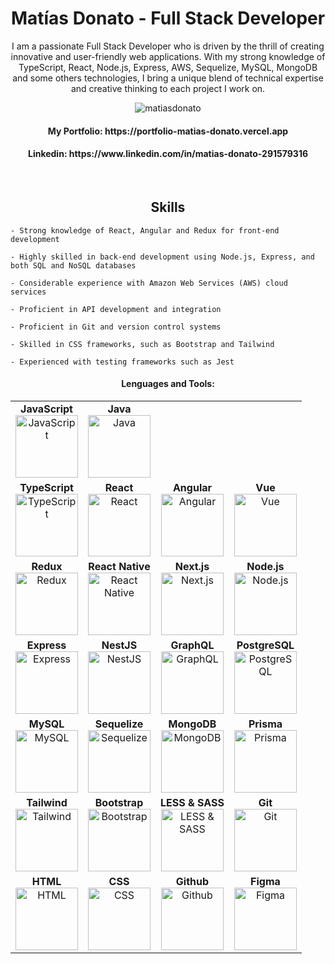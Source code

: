 <h1 align="center">Matías Donato - Full Stack Developer</h1>

<p align="center">I am a passionate Full Stack Developer who is driven by the thrill of creating innovative and user-friendly web applications. With my strong knowledge of TypeScript, React, Node.js, Express, AWS, Sequelize, MySQL, MongoDB and some others technologies, I bring a unique blend of technical expertise and creative thinking to each project I work on.</p>



<div align="center">
  <div>
    <img src="https://komarev.com/ghpvc/?username=matiasdonato&label=Profile%20views&color=0e75b6&style=flat" alt="matiasdonato" />
  </div>
  <h4>My Portfolio: https://portfolio-matias-donato.vercel.app</h4>
  <h4>Linkedin: https://www.linkedin.com/in/matias-donato-291579316</h4>
</div>

&nbsp;
<h2 align="center">Skills</h2>
<div>
  
    - Strong knowledge of React, Angular and Redux for front-end development
    
    - Highly skilled in back-end development using Node.js, Express, and both SQL and NoSQL databases

    - Considerable experience with Amazon Web Services (AWS) cloud services
    
    - Proficient in API development and integration
    
    - Proficient in Git and version control systems
    
    - Skilled in CSS frameworks, such as Bootstrap and Tailwind
    
    - Experienced with testing frameworks such as Jest
</div>
  <div align="center">
    <h4>Lenguages and Tools:</h4>
    <table>
      <tr>
        <td align="center">
          <strong>JavaScript</strong><br>
          <img src="https://i.imgur.com/2Uu6NYX.png" alt="JavaScript" height="100">
        </td>
        <td align="center">
          <strong>Java</strong><br>
          <img src="https://i.imgur.com/jG4TVav.png" alt="Java" height="100">
        </td>
      </tr>
      <tr>
        <td align="center">
          <strong>TypeScript</strong><br>
          <img src="https://i.imgur.com/1HHf9jP.png" alt="TypeScript" height="100">
        </td>
        <td align="center">
          <strong>React</strong><br>
          <img src="https://i.imgur.com/D41MkqP.png" alt="React" height="100">
        </td>
        <td align="center">
          <strong>Angular</strong><br>
          <img src="https://i.imgur.com/d4otZtK.png" alt="Angular" height="100">
        </td>
        <td align="center">
          <strong>Vue</strong><br>
          <img src="https://i.imgur.com/GD4DmVz.png" alt="Vue" height="100">
        </td>
      </tr>
      <tr>
        <td align="center">
          <strong>Redux</strong><br>
          <img src="https://i.imgur.com/3dN5nK9.png" alt="Redux" height="100">
        </td>
        <td align="center">
          <strong>React Native</strong><br>
          <img src="https://i.imgur.com/GPESwlB.png" alt="React Native" height="100">
        </td>
        <td align="center">
          <strong>Next.js</strong><br>
          <img src="https://i.imgur.com/BFFAzNv.png" alt="Next.js" height="100">
        </td>
        <td align="center">
          <strong>Node.js</strong><br>
          <img src="https://i.imgur.com/PSjRtY1.png" alt="Node.js" height="100">
        </td>
      </tr>
      <tr>
        <td align="center">
          <strong>Express</strong><br>
          <img src="https://i.imgur.com/kVdB7Z2.png" alt="Express" height="100">
        </td>
        <td align="center">
          <strong>NestJS</strong><br>
          <img src="https://i.imgur.com/6FZ2EE2.png" alt="NestJS" height="100">
        </td>
        <td align="center">
          <strong>GraphQL</strong><br>
          <img src="https://i.imgur.com/L1E7QoL.png" alt="GraphQL" height="100">
        </td>
        <td align="center">
          <strong>PostgreSQL</strong><br>
          <img src="https://i.imgur.com/mv7BfLm.png" alt="PostgreSQL" height="100">
        </td>
      </tr>
      <tr>
        <td align="center">
          <strong>MySQL</strong><br>
          <img src="https://i.imgur.com/9ACqiv9.png" alt="MySQL" height="100">
        </td>
        <td align="center">
          <strong>Sequelize</strong><br>
          <img src="https://i.imgur.com/bkC0BPU.png" alt="Sequelize" height="100">
        </td>
        <td align="center">
          <strong>MongoDB</strong><br>
          <img src="https://i.imgur.com/cvg8P1C.png" alt="MongoDB" height="100">
        </td>
        <td align="center">
          <strong>Prisma</strong><br>
          <img src="https://i.imgur.com/WUn8zBO.png" alt="Prisma" height="100">
        </td>
      </tr>
      <tr>
        <td align="center">
          <strong>Tailwind</strong><br>
          <img src="https://i.imgur.com/v6dZGoo.png" alt="Tailwind" height="100">
        </td>
        <td align="center">
          <strong>Bootstrap</strong><br>
          <img src="https://i.imgur.com/t6cRehP.png" alt="Bootstrap" height="100">
        </td>
        <td align="center">
          <strong>LESS & SASS</strong><br>
          <img src="https://i.imgur.com/xBzP3F3.png" alt="LESS & SASS" height="100">
        </td>
        <td align="center">
          <strong>Git</strong><br>
          <img src="https://i.imgur.com/7Rk1kxj.png" alt="Git" height="100">
        </td>
      </tr>
      <tr>
        <td align="center">
          <strong>HTML</strong><br>
          <img src="https://i.imgur.com/Dr6z6yy.png" alt="HTML" height="100">
        </td>
        <td align="center">
          <strong>CSS</strong><br>
          <img src="https://i.imgur.com/R3qUMDJ.png" alt="CSS" height="100">
        </td>
        <td align="center">
          <strong>Github</strong><br>
          <img src="https://i.imgur.com/AlNS7m6.png" alt="Github" height="100">
        </td>
        <td align="center">
          <strong>Figma</strong><br>
          <img src="https://i.imgur.com/LmvIKfM.png" alt="Figma" height="100">
        </td>
      </tr>
    </table>
</div>



